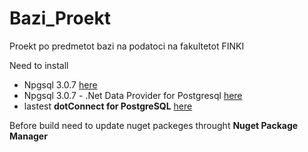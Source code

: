 # Bazi_Proekt
Proekt po predmetot bazi na podatoci na fakultetot FINKI

Need to install 
<ul>
<li>Npgsql 3.0.7 <a href="https://github.com/npgsql/npgsql/releases/download/v3.0.7/Npgsql-3.0.7.msi">here</a></li>
<li>Npgsql 3.0.7 - .Net Data Provider for Postgresql <a href="https://github.com/npgsql/npgsql/releases/download/v3.0.7/Setup_NpgsqlDdexProvider.exe">here</a></li>
<li>lastest <b>dotConnect for PostgreSQL</b> <a href="https://www.devart.com/dotconnect/postgresql/download.html">here</a></li>
</ul>

Before build need to update nuget packeges throught <b>Nuget Package Manager</b>
